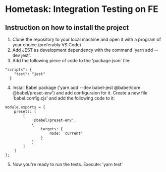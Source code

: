 # Hometask: Integration Testing on FE

## Instruction on how to install the project

1. Clone the repository to your local machine and open it with a program of your choice (preferably VS Code)
2. Add JEST as development dependency with the command 'yarn add --dev jest'.
3. Add the following piece of code to the 'package.json' file:

```
"scripts": {
    "test": "jest"
  }
```

4. Install Babel package ('yarn add --dev babel-jest @babel/core @babel/preset-env') and add configuraion for it. Create a new file 'babel.config.cjs' and add the following code to it:

```
module.exports = {
    presets: [
        [
            '@babel/preset-env',
            {
                targets: {
                    node: 'current'
                }
            }
        ]
    ]
};
```

5. Now you're ready to run the tests. Execute: 'yarn test'
